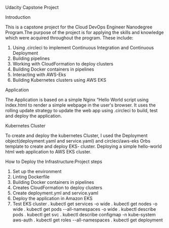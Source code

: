 Udacity Capstone Project

Introduction

This is a capstone project for the Cloud DevOps Engineer Nanodegree Program.The purpose of the project is for applying the skills and knowledge which were acquired throughout the  program. These include:

1. Using .circleci to implement Continuous Integration and Continuous Deployment
2. Building pipelines
3. Working with CloudFormation to deploy clusters
4. Building Docker containers in pipelines
5. Interacting with AWS-Eks
6. Building Kubernetes clusters using AWS EKS


Application

The Application is based on a simple Nginx “Hello World script using index.html to render a simple webpage in the user's browser. It uses the rolling update strategy to update the web app using .circleci to build, test and deploy the application.

Kubernetes Cluster

To create and deploy the kubernetes Cluster, I used  the Deployment object(deployment.yaml and service.yaml) and circleci/aws-eks Orbs template to create and deploy EKS- cluster. Deploying a simple hello-world html web application  to AWS EKS cluster.

How to Deploy the Infrastructure:Project steps

1. Set up the environment
2. Linting Dockerfile 
3. Building Docker containers in pipelines
4. Creates  CloudFormation to deploy clusters 
5. Create deployment.yml and service.yaml
6. Deploy the application in Amazon EKS
7. Test EKS cluster 
            . kubectl get services -o wide
            . kubectl get nodes -o wide
            . kubectl get pods --all-namespaces -o wide
            . kubectl describe pods
            . kubectl get svc
            . kubectl describe configmap -n kube-system aws-auth
            . kubectl get roles --all-namespaces
            . kubectl get deployment






    